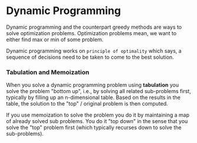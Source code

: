 # Dynamic Programming

Dynamic programming and the counterpart greedy methods are ways to solve
optimization problems. Optimization problems mean, we want to either find
max or min of some problem.

Dynamic programming works on `principle of optimality` which says, a sequence
of decisions need to be taken to come to the best solution.

### Tabulation and Memoization
When you solve a dynamic programming problem using __tabulation__ you solve the 
problem "bottom up", i.e., by solving all related sub-problems first, typically 
by filling up an n-dimensional table. Based on the results in the table, 
the solution to the "top" / original problem is then computed.

If you use memoization to solve the problem you do it by maintaining a map of 
already solved sub problems. You do it "top down" in the sense that you solve 
the "top" problem first (which typically recurses down to solve the sub-problems).
